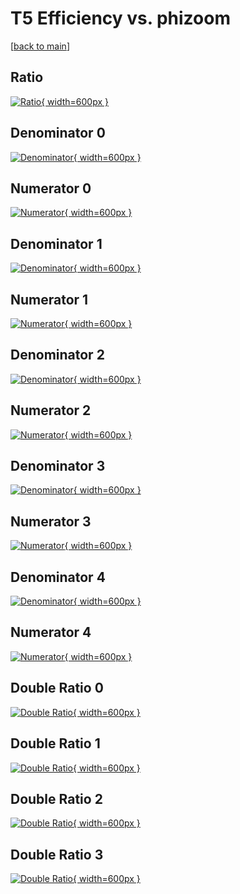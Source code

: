 # T5 Efficiency vs. phizoom

[[back to main](./)]



## Ratio

[![Ratio](../mtv/var/T5_xtr_0_0_eff_phizoom.png){ width=600px }](../mtv/var/T5_xtr_0_0_eff_phizoom.pdf)

## Denominator 0

[![Denominator](../mtv/den/T5_xtr_0_0_eff_phizoom_den0.png){ width=600px }](../mtv/den/T5_xtr_0_0_eff_phizoom_den0.pdf)

## Numerator 0

[![Numerator](../mtv/num/T5_xtr_0_0_eff_phizoom_num0.png){ width=600px }](../mtv/num/T5_xtr_0_0_eff_phizoom_num0.pdf)

## Denominator 1

[![Denominator](../mtv/den/T5_xtr_0_0_eff_phizoom_den1.png){ width=600px }](../mtv/den/T5_xtr_0_0_eff_phizoom_den1.pdf)

## Numerator 1

[![Numerator](../mtv/num/T5_xtr_0_0_eff_phizoom_num1.png){ width=600px }](../mtv/num/T5_xtr_0_0_eff_phizoom_num1.pdf)

## Denominator 2

[![Denominator](../mtv/den/T5_xtr_0_0_eff_phizoom_den2.png){ width=600px }](../mtv/den/T5_xtr_0_0_eff_phizoom_den2.pdf)

## Numerator 2

[![Numerator](../mtv/num/T5_xtr_0_0_eff_phizoom_num2.png){ width=600px }](../mtv/num/T5_xtr_0_0_eff_phizoom_num2.pdf)

## Denominator 3

[![Denominator](../mtv/den/T5_xtr_0_0_eff_phizoom_den3.png){ width=600px }](../mtv/den/T5_xtr_0_0_eff_phizoom_den3.pdf)

## Numerator 3

[![Numerator](../mtv/num/T5_xtr_0_0_eff_phizoom_num3.png){ width=600px }](../mtv/num/T5_xtr_0_0_eff_phizoom_num3.pdf)

## Denominator 4

[![Denominator](../mtv/den/T5_xtr_0_0_eff_phizoom_den4.png){ width=600px }](../mtv/den/T5_xtr_0_0_eff_phizoom_den4.pdf)

## Numerator 4

[![Numerator](../mtv/num/T5_xtr_0_0_eff_phizoom_num4.png){ width=600px }](../mtv/num/T5_xtr_0_0_eff_phizoom_num4.pdf)

## Double Ratio 0

[![Double Ratio](../mtv/ratio/T5_xtr_0_0_eff_phizoom_ratio0.png){ width=600px }](../mtv/ratio/T5_xtr_0_0_eff_phizoom_ratio0.pdf)

## Double Ratio 1

[![Double Ratio](../mtv/ratio/T5_xtr_0_0_eff_phizoom_ratio1.png){ width=600px }](../mtv/ratio/T5_xtr_0_0_eff_phizoom_ratio1.pdf)

## Double Ratio 2

[![Double Ratio](../mtv/ratio/T5_xtr_0_0_eff_phizoom_ratio2.png){ width=600px }](../mtv/ratio/T5_xtr_0_0_eff_phizoom_ratio2.pdf)

## Double Ratio 3

[![Double Ratio](../mtv/ratio/T5_xtr_0_0_eff_phizoom_ratio3.png){ width=600px }](../mtv/ratio/T5_xtr_0_0_eff_phizoom_ratio3.pdf)

